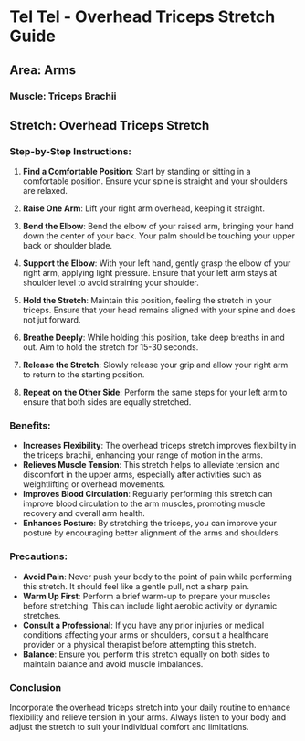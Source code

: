 # Tel Tel - Overhead Triceps Stretch Guide

## Area: Arms
### Muscle: Triceps Brachii

## Stretch: Overhead Triceps Stretch

### Step-by-Step Instructions:

1. **Find a Comfortable Position**: Start by standing or sitting in a comfortable position. Ensure your spine is straight and your shoulders are relaxed.

2. **Raise One Arm**: Lift your right arm overhead, keeping it straight.

3. **Bend the Elbow**: Bend the elbow of your raised arm, bringing your hand down the center of your back. Your palm should be touching your upper back or shoulder blade.

4. **Support the Elbow**: With your left hand, gently grasp the elbow of your right arm, applying light pressure. Ensure that your left arm stays at shoulder level to avoid straining your shoulder.

5. **Hold the Stretch**: Maintain this position, feeling the stretch in your triceps. Ensure that your head remains aligned with your spine and does not jut forward.

6. **Breathe Deeply**: While holding this position, take deep breaths in and out. Aim to hold the stretch for 15-30 seconds.

7. **Release the Stretch**: Slowly release your grip and allow your right arm to return to the starting position.

8. **Repeat on the Other Side**: Perform the same steps for your left arm to ensure that both sides are equally stretched.

### Benefits:

- **Increases Flexibility**: The overhead triceps stretch improves flexibility in the triceps brachii, enhancing your range of motion in the arms.
- **Relieves Muscle Tension**: This stretch helps to alleviate tension and discomfort in the upper arms, especially after activities such as weightlifting or overhead movements.
- **Improves Blood Circulation**: Regularly performing this stretch can improve blood circulation to the arm muscles, promoting muscle recovery and overall arm health.
- **Enhances Posture**: By stretching the triceps, you can improve your posture by encouraging better alignment of the arms and shoulders.

### Precautions:

- **Avoid Pain**: Never push your body to the point of pain while performing this stretch. It should feel like a gentle pull, not a sharp pain.
- **Warm Up First**: Perform a brief warm-up to prepare your muscles before stretching. This can include light aerobic activity or dynamic stretches.
- **Consult a Professional**: If you have any prior injuries or medical conditions affecting your arms or shoulders, consult a healthcare provider or a physical therapist before attempting this stretch.
- **Balance**: Ensure you perform this stretch equally on both sides to maintain balance and avoid muscle imbalances.

### Conclusion

Incorporate the overhead triceps stretch into your daily routine to enhance flexibility and relieve tension in your arms. Always listen to your body and adjust the stretch to suit your individual comfort and limitations.